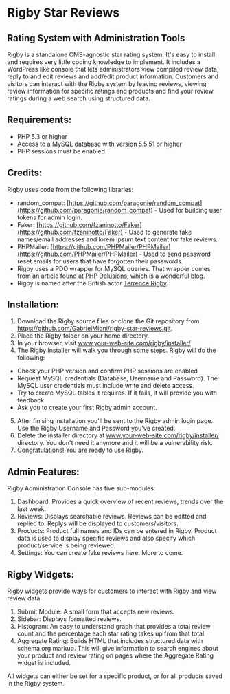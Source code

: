 # Rigby Star Reviews
## Rating System with Administration Tools

Rigby is a standalone CMS-agnostic star rating system. It's easy to install and requires very little coding knowledge to implement. It includes a WordPress like
console that lets administrators view compiled review data, reply to and edit reviews and add/edit product information. Customers and visitors can interact with 
the Rigby system by leaving reviews, viewing review information for specific ratings and products and find your review ratings during a web search using structured
data.

## Requirements:
- PHP 5.3 or higher
- Access to a MySQL database with version 5.5.51 or higher
- PHP sessions must be enabled.

## Credits:
Rigby uses code from the following libraries:
- random_compat: [https://github.com/paragonie/random_compat](https://github.com/paragonie/random_compat) - Used for building user tokens for admin login.
- Faker: [https://github.com/fzaninotto/Faker](https://github.com/fzaninotto/Faker) - Used to generate fake names/email addresses and lorem ipsum text content for fake reviews.
- PHPMailer: [https://github.com/PHPMailer/PHPMailer](https://github.com/PHPMailer/PHPMailer) - Used to send password reset emails for users that have forgotten their passwords. 
- Rigby uses a PDO wrapper for MySQL queries. That wrapper comes from an article found at [PHP Delusions](https://phpdelusions.net/pdo/pdo_wrapper), which is a wonderful blog.
- Rigby is named after the British actor [Terrence Rigby](https://en.wikipedia.org/wiki/Terence_Rigby).

## Installation:
1. Download the Rigby source files or clone the Git repository from https://github.com/GabrielMioni/rigby-star-reviews.git.
2. Place the Rigby folder on your home directory.
3. In your browser, visit www.your-web-site.com/rigby/installer/
4. The Rigby Installer will walk you through some steps. Rigby will do the following:
 - Check your PHP version and confirm PHP sessions are enabled
 - Request MySQL credentials (Database, Username and Password). The MySQL user credentials must include write and delete access.
 - Try to create MySQL tables it requires. If it fails, it will provide you with feedback.
 - Ask you to create your first Rigby admin account.
5. After finising installation you'll be sent to the Rigby admin login page. Use the Rigby Username and Password you've created.
7. Delete the installer directory at www.your-web-site.com/rigby/installer/ directory. You don't need it anymore and it will be a vulnerability risk.
8. Congratulations! You are ready to use Rigby.

## Admin Features:
Rigby Administration Console has five sub-modules:
1. Dashboard: Provides a quick overview of recent reviews, trends over the last week.
2. Reviews: Displays searchable reviews. Reviews can be editted and replied to. Replys will be displayed to customers/visitors.
3. Products: Product full names and IDs can be entered in Rigby. Product data is used to display specific reviews and also specify which
product/service is being reviewed.
4. Settings: You can create fake reviews here. More to come.

## Rigby Widgets:
Rigby widgets provide ways for customers to interact with Rigby and view review data.
1. Submit Module: A small form that accepts new reviews.
2. Sidebar: Displays formatted reviews.
3. Histogram: An easy to understand graph that provides a total review count and the percentage each star rating takes up from
that total.
4. Aggregate Rating: Builds HTML that includes structured data with schema.org markup. This will give information to
search engines about your product and review rating on pages where the Aggregate Rating widget is included.

All widgets can either be set for a specific product, or for all products saved in the Rigby system.
